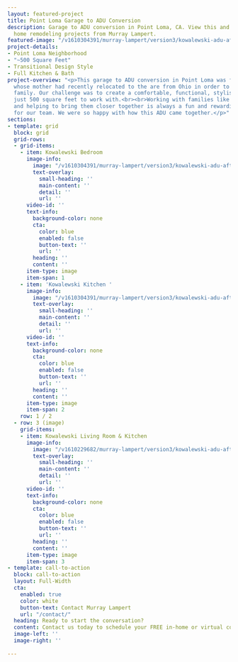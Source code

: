 ```yaml
---
layout: featured-project
title: Point Loma Garage to ADU Conversion
description: Garage to ADU conversion in Point Loma, CA. View this and other featured
  home remodeling projects from Murray Lampert.
featured-image: "/v1610304391/murray-lampert/version3/kowalewski-adu-after-2.jpg"
project-details:
- Point Loma Neighborhood
- "~500 Square Feet"
- Transitional Design Style
- Full Kitchen & Bath
project-overview: "<p>This garage to ADU conversion in Point Loma was for a homeowner
  whose mother had recently relocated to the are from Ohio in order to be closer to
  family. Our challenge was to create a comfortable, functional, stylish space with
  just 500 square feet to work with.<br><br>Working with families like the Kowalewski's
  and helping to bring them closer together is always a fun and rewarding process
  for our team. We were so happy with how this ADU came together.</p>"
sections:
- template: grid
  block: grid
  grid-rows:
  - grid-items:
    - item: Kowalewski Bedroom
      image-info:
        image: "/v1610304391/murray-lampert/version3/kowalewski-adu-after-3.jpg"
        text-overlay:
          small-heading: ''
          main-content: ''
          detail: ''
          url: ''
      video-id: ''
      text-info:
        background-color: none
        cta:
          color: blue
          enabled: false
          button-text: ''
          url: ''
        heading: ''
        content: ''
      item-type: image
      item-span: 1
    - item: 'Kowalewski Kitchen '
      image-info:
        image: "/v1610304391/murray-lampert/version3/kowalewski-adu-after-2.jpg"
        text-overlay:
          small-heading: ''
          main-content: ''
          detail: ''
          url: ''
      video-id: ''
      text-info:
        background-color: none
        cta:
          color: blue
          enabled: false
          button-text: ''
          url: ''
        heading: ''
        content: ''
      item-type: image
      item-span: 2
    row: 1 / 2
  - row: 3 (image)
    grid-items:
    - item: Kowalewski Living Room & Kitchen
      image-info:
        image: "/v1610229682/murray-lampert/version3/kowalewski-adu-after-1.jpg"
        text-overlay:
          small-heading: ''
          main-content: ''
          detail: ''
          url: ''
      video-id: ''
      text-info:
        background-color: none
        cta:
          color: blue
          enabled: false
          button-text: ''
          url: ''
        heading: ''
        content: ''
      item-type: image
      item-span: 3
- template: call-to-action
  block: call-to-action
  layout: Full-Width
  cta:
    enabled: true
    color: white
    button-text: Contact Murray Lampert
    url: "/contact/"
  heading: Ready to start the conversation?
  content: Contact us today to schedule your FREE in-home or virtual consultation.
  image-left: ''
  image-right: ''
  
---
```

